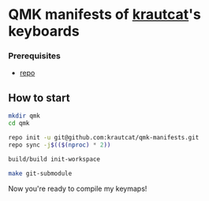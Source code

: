 # QMK manifests of [krautcat](https://github.com/krautcat)'s keyboards

### Prerequisites

 * [repo](https://gerrit.googlesource.com/git-repo)

## How to start

```bash
mkdir qmk
cd qmk

repo init -u git@github.com:krautcat/qmk-manifests.git
repo sync -j$(($(nproc) * 2))

build/build init-workspace 

make git-submodule
```

Now you're ready to compile my keymaps!
